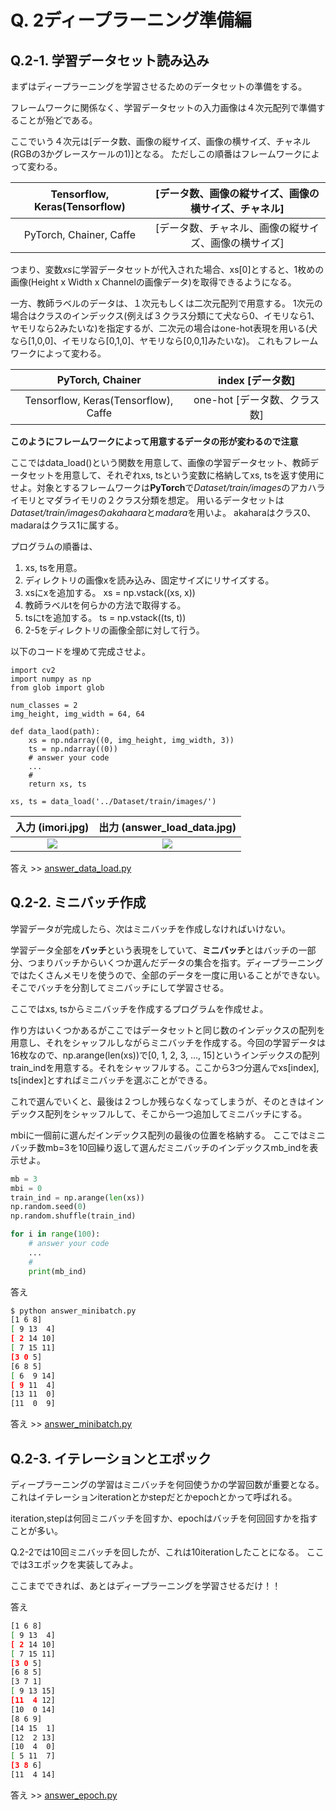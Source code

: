 # Q. 2ディープラーニング準備編

## Q.2-1. 学習データセット読み込み 

まずはディープラーニングを学習させるためのデータセットの準備をする。

フレームワークに関係なく、学習データセットの入力画像は４次元配列で準備することが殆どである。

ここでいう４次元は[データ数、画像の縦サイズ、画像の横サイズ、チャネル(RGBの3かグレースケールの1)]となる。
ただしこの順番はフレームワークによって変わる。

| Tensorflow, Keras(Tensorflow)| [データ数、画像の縦サイズ、画像の横サイズ、チャネル] |
|:---:|:---:|
| PyTorch, Chainer, Caffe  | [データ数、チャネル、画像の縦サイズ、画像の横サイズ] |

つまり、変数*xs*に学習データセットが代入された場合、xs[0]とすると、1枚めの画像(Height x Width x Channelの画像データ)を取得できるようになる。

一方、教師ラベルのデータは、１次元もしくは二次元配列で用意する。
1次元の場合はクラスのインデックス(例えば３クラス分類にて犬なら0、イモリなら1、ヤモリなら2みたいな)を指定するが、二次元の場合はone-hot表現を用いる(犬なら[1,0,0]、イモリなら[0,1,0]、ヤモリなら[0,0,1]みたいな)。
これもフレームワークによって変わる。

| PyTorch, Chainer | index [データ数] |
|:---:|:---:|
| Tensorflow, Keras(Tensorflow), Caffe  | one-hot [データ数、クラス数] |

**このようにフレームワークによって用意するデータの形が変わるので注意**

ここではdata_load()という関数を用意して、画像の学習データセット、教師データセットを用意して、それぞれxs, tsという変数に格納してxs, tsを返す使用にせよ。対象とするフレームワークは**PyTorch**で*Dataset/train/images*のアカハライモリとマダライモリの２クラス分類を想定。
用いるデータセットは*Dataset/train/images*の*akahaara*と*madara*を用いよ。
akaharaはクラス0、madaraはクラス1に属する。

プログラムの順番は、
1. xs, tsを用意。
2. ディレクトリの画像xを読み込み、固定サイズにリサイズする。
3. xsにxを追加する。 xs = np.vstack((xs, x))
4. 教師ラベルtを何らかの方法で取得する。
5. tsにtを追加する。 ts = np.vstack((ts, t))
6. 2-5をディレクトリの画像全部に対して行う。

以下のコードを埋めて完成させよ。

```python
import cv2
import numpy as np
from glob import glob

num_classes = 2
img_height, img_width = 64, 64

def data_laod(path):
    xs = np.ndarray((0, img_height, img_width, 3))
    ts = np.ndarray((0))
    # answer your code
    ...
    #
    return xs, ts
    
xs, ts = data_load('../Dataset/train/images/')
```


|入力 (imori.jpg)|出力 (answer_load_data.jpg)|
|:---:|:---:|
|![](imori.jpg)|![](answer_1.jpg)|

答え >> [answer_data_load.py](https://github.com/yoyoyo-yo/Gasyori100knock/blob/master/Question_01_10/answer_1.py)

## Q.2-2. ミニバッチ作成

学習データが完成したら、次はミニバッチを作成しなければいけない。

学習データ全部を**バッチ**という表現をしていて、**ミニバッチ**とはバッチの一部分、つまりバッチからいくつか選んだデータの集合を指す。ディープラーニングではたくさんメモリを使うので、全部のデータを一度に用いることができない。そこでバッチを分割してミニバッチにして学習させる。

ここではxs, tsからミニバッチを作成するプログラムを作成せよ。

作り方はいくつかあるがここではデータセットと同じ数のインデックスの配列を用意し、それをシャッフルしながらミニバッチを作成する。今回の学習データは16枚なので、np.arange(len(xs))で[0, 1, 2, 3, ..., 15]というインデックスの配列train_indを用意する。それをシャッフルする。ここから3つ分選んでxs[index], ts[index]とすればミニバッチを選ぶことができる。

これで選んでいくと、最後は２つしか残らなくなってしまうが、そのときはインデックス配列をシャッフルして、そこから一つ追加してミニバッチにする。

mbiに一個前に選んだインデックス配列の最後の位置を格納する。
ここではミニバッチ数mb=3を10回繰り返して選んだミニバッチのインデックスmb_indを表示せよ。

```python
mb = 3
mbi = 0
train_ind = np.arange(len(xs))
np.random.seed(0)
np.random.shuffle(train_ind)

for i in range(100):
    # answer your code
    ...
    #
    print(mb_ind)
```


答え

```bash
$ python answer_minibatch.py
[1 6 8]
[ 9 13  4]
[ 2 14 10]
[ 7 15 11]
[3 0 5]
[6 8 5]
[ 6  9 14]
[ 9 11  4]
[13 11  0]
[11  0  9]
```

答え >> [answer_minibatch.py](https://github.com/yoyoyo-yo/Gasyori100knock/blob/master/Question_01_10/answer_1.py)


## Q.2-3. イテレーションとエポック

ディープラーニングの学習はミニバッチを何回使うかの学習回数が重要となる。
これはイテレーションiterationとかstepだとかepochとかって呼ばれる。

iteration,stepは何回ミニバッチを回すか、epochはバッチを何回回すかを指すことが多い。

Q.2-2では10回ミニバッチを回したが、これは10iterationしたことになる。
ここでは3エポックを実装してみよ。


ここまでできれば、あとはディープラーニングを学習させるだけ！！

答え

```bash
[1 6 8]
[ 9 13  4]
[ 2 14 10]
[ 7 15 11]
[3 0 5]
[6 8 5]
[3 7 1]
[ 9 13 15]
[11  4 12]
[10  0 14]
[8 6 9]
[14 15  1]
[12  2 13]
[10  4  0]
[ 5 11  7]
[3 8 6]
[11  4 14]
```

答え >> [answer_epoch.py](https://github.com/yoyoyo-yo/Gasyori100knock/blob/master/Question_01_10/answer_1.py)
